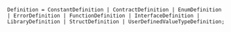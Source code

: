 <!-- This file is generated automatically by infrastructure scripts. Please don't edit by hand. -->

```{ .ebnf .slang-ebnf #Definition }
Definition = ConstantDefinition | ContractDefinition | EnumDefinition | ErrorDefinition | FunctionDefinition | InterfaceDefinition | LibraryDefinition | StructDefinition | UserDefinedValueTypeDefinition;
```
